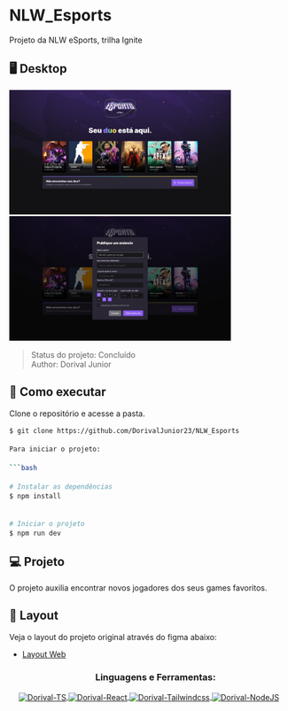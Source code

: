 # NLW_Esports
Projeto da NLW eSports, trilha Ignite


<div>
<h2>🖥 Desktop</h2>
</div>

<div >
<img src="images/Desktop 1.jfif" width="400rem">
<br>
<img src="images/Desktop2.jpeg" width="400rem">
</div>

> Status do projeto: Concluído <br>
> Author: Dorival Junior

## 🚀 Como executar

Clone o repositório e acesse a pasta.

```bash
$ git clone https://github.com/DorivalJunior23/NLW_Esports

Para iniciar o projeto:

```bash

# Instalar as dependências
$ npm install


# Iniciar o projeto
$ npm run dev

```


## 💻 Projeto
O projeto auxilia encontrar novos jogadores dos seus games favoritos. 


## 🔖 Layout

Veja o layout do projeto original através do figma abaixo:

- [Layout Web](https://www.figma.com/community/file/1150897317533332617)


  <h3 align="center">Linguagens e Ferramentas:</h3>
<div style="display: inline_block">
      <p align="center">
  <a href="https://www.typescriptlang.org/" target="_blank"><img align="center" alt="Dorival-TS" height="50" width="60" src="https://cdn.jsdelivr.net/gh/devicons/devicon/icons/typescript/typescript-plain.svg"/>
   <a href="https://pt-br.reactjs.org/" target="_blank"><img align="center" alt="Dorival-React" height="50" width="60" src="https://cdn.jsdelivr.net/gh/devicons/devicon/icons/react/react-original.svg"/>
   <a href="https://tailwindcss.com/" target="_blank"><img align="center" alt="Dorival-Tailwindcss" height="50" width="60" src="https://cdn.jsdelivr.net/gh/devicons/devicon/icons/tailwindcss/tailwindcss-plain.svg"/>
   <a href="" target="_blank"><img align="center" alt="Dorival-NodeJS" height="50" width="60" src="https://cdn.jsdelivr.net/gh/devicons/devicon/icons/nodejs/nodejs-plain.svg"/>
  </div>

